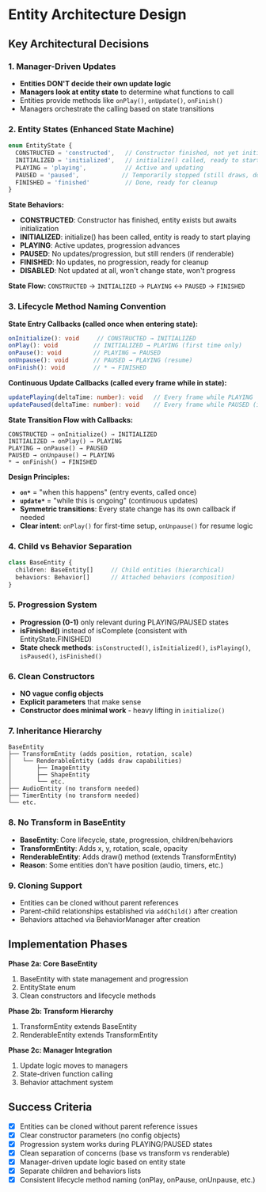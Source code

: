 # Entity Architecture Design

## Key Architectural Decisions

### 1. Manager-Driven Updates
- **Entities DON'T decide their own update logic**
- **Managers look at entity state** to determine what functions to call
- Entities provide methods like `onPlay()`, `onUpdate()`, `onFinish()`
- Managers orchestrate the calling based on state transitions

### 2. Entity States (Enhanced State Machine)
```typescript
enum EntityState {
  CONSTRUCTED = 'constructed',   // Constructor finished, not yet initialized
  INITIALIZED = 'initialized',   // initialize() called, ready to start
  PLAYING = 'playing',           // Active and updating
  PAUSED = 'paused',            // Temporarily stopped (still draws, doesn't update)
  FINISHED = 'finished'          // Done, ready for cleanup
}
```

**State Behaviors:**
- **CONSTRUCTED**: Constructor has finished, entity exists but awaits initialization
- **INITIALIZED**: initialize() has been called, entity is ready to start playing
- **PLAYING**: Active updates, progression advances
- **PAUSED**: No updates/progression, but still renders (if renderable)
- **FINISHED**: No updates, no progression, ready for cleanup
- **DISABLED**: Not updated at all, won't change state, won't progress

**State Flow:**
`CONSTRUCTED` → `INITIALIZED` → `PLAYING` ↔ `PAUSED` → `FINISHED`

### 3. Lifecycle Method Naming Convention

**State Entry Callbacks (called once when entering state):**
```typescript
onInitialize(): void     // CONSTRUCTED → INITIALIZED
onPlay(): void          // INITIALIZED → PLAYING (first time only)
onPause(): void         // PLAYING → PAUSED
onUnpause(): void       // PAUSED → PLAYING (resume)
onFinish(): void        // * → FINISHED
```

**Continuous Update Callbacks (called every frame while in state):**
```typescript
updatePlaying(deltaTime: number): void   // Every frame while PLAYING
updatePaused(deltaTime: number): void    // Every frame while PAUSED (if needed)
```

**State Transition Flow with Callbacks:**
```
CONSTRUCTED → onInitialize() → INITIALIZED
INITIALIZED → onPlay() → PLAYING
PLAYING → onPause() → PAUSED
PAUSED → onUnpause() → PLAYING
* → onFinish() → FINISHED
```

**Design Principles:**
- **`on*`** = "when this happens" (entry events, called once)
- **`update*`** = "while this is ongoing" (continuous updates)
- **Symmetric transitions**: Every state change has its own callback if needed
- **Clear intent**: `onPlay()` for first-time setup, `onUnpause()` for resume logic

### 4. Child vs Behavior Separation
```typescript
class BaseEntity {
  children: BaseEntity[]     // Child entities (hierarchical)
  behaviors: Behavior[]      // Attached behaviors (composition)
}
```

### 5. Progression System
- **Progression (0-1)** only relevant during PLAYING/PAUSED states
- **isFinished()** instead of isComplete (consistent with EntityState.FINISHED)
- **State check methods**: `isConstructed()`, `isInitialized()`, `isPlaying()`, `isPaused()`, `isFinished()`

### 6. Clean Constructors
- **NO vague config objects**
- **Explicit parameters** that make sense
- **Constructor does minimal work** - heavy lifting in `initialize()`

### 7. Inheritance Hierarchy
```
BaseEntity
├── TransformEntity (adds position, rotation, scale)
│   └── RenderableEntity (adds draw capabilities)
│       ├── ImageEntity
│       ├── ShapeEntity
│       └── etc.
├── AudioEntity (no transform needed)
├── TimerEntity (no transform needed)
└── etc.
```

### 8. No Transform in BaseEntity
- **BaseEntity**: Core lifecycle, state, progression, children/behaviors
- **TransformEntity**: Adds x, y, rotation, scale, opacity
- **RenderableEntity**: Adds draw() method (extends TransformEntity)
- **Reason**: Some entities don't have position (audio, timers, etc.)

### 9. Cloning Support
- Entities can be cloned without parent references
- Parent-child relationships established via `addChild()` after creation
- Behaviors attached via BehaviorManager after creation

## Implementation Phases

**Phase 2a: Core BaseEntity**
1. BaseEntity with state management and progression
2. EntityState enum
3. Clean constructors and lifecycle methods

**Phase 2b: Transform Hierarchy**
1. TransformEntity extends BaseEntity
2. RenderableEntity extends TransformEntity

**Phase 2c: Manager Integration**
1. Update logic moves to managers
2. State-driven function calling
3. Behavior attachment system

## Success Criteria
- [x] Entities can be cloned without parent reference issues
- [x] Clear constructor parameters (no config objects)
- [x] Progression system works during PLAYING/PAUSED states
- [x] Clean separation of concerns (base vs transform vs renderable)
- [x] Manager-driven update logic based on entity state
- [x] Separate children and behaviors lists
- [x] Consistent lifecycle method naming (onPlay, onPause, onUnpause, etc.)